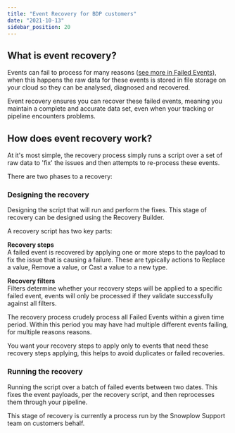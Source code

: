 ```yaml
---
title: "Event Recovery for BDP customers"
date: "2021-10-13"
sidebar_position: 20
---
```


## What is event recovery?

Events can fail to process for many reasons ([see more in Failed Events](/docs/managing-data-quality/failed-events/index.md)), when this happens the raw data for these events is stored in file storage on your cloud so they can be analysed, diagnosed and recovered.

Event recovery ensures you can recover these failed events, meaning you maintain a complete and accurate data set, even when your tracking or pipeline encounters problems.

## How does event recovery work?

At it's most simple, the recovery process simply runs a script over a set of raw data to 'fix' the issues and then attempts to re-process these events.

There are two phases to a recovery:

### Designing the recovery

Designing the script that will run and perform the fixes. This stage of recovery can be designed using the Recovery Builder.

A recovery script has two key parts:

**Recovery steps**  
A failed event is recovered by applying one or more steps to the payload to fix the issue that is causing a failure. These are typically actions to Replace a value, Remove a value, or Cast a value to a new type.

**Recovery filters**  
Filters determine whether your recovery steps will be applied to a specific failed event, events will only be processed if they validate successfully against all filters.

The recovery process crudely process all Failed Events within a given time period. Within this period you may have had multiple different events failing, for multiple reasons reasons.

You want your recovery steps to apply only to events that need these recovery steps applying, this helps to avoid duplicates or failed recoveries.

### Running the recovery

Running the script over a batch of failed events between two dates. This fixes the event payloads, per the recovery script, and then reprocesses them through your pipeline.

This stage of recovery is currently a process run by the Snowplow Support team on customers behalf.
